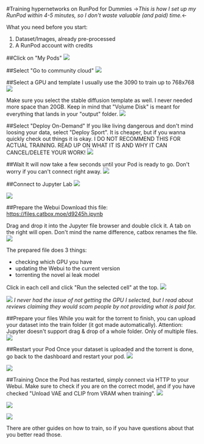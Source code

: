 #Training hypernetworks on RunPod for Dummies
->*This is how I set up my RunPod within 4-5 minutes, so I don't waste valuable (and paid) time.*<-

What you need before you start:

1. Dataset/Images, already pre-processed
2. A RunPod account with credits


##Click on "My Pods"
![](https://i.imgur.com/m7QZUnH.jpg)

##Select "Go to community cloud"
![](https://i.imgur.com/HIed4vM.jpg)

##Select a GPU and template
I usually use the 3090 to train up to 768x768
![](https://i.imgur.com/r9ye1Tf.jpg)

Make sure you select the stable diffusion template as well.
I never needed more space than 20GB. Keep in mind that "Volume Disk" is meant for everything that lands in your "output" folder.
![](https://i.imgur.com/aftLvd5.png)

##Select "Deploy On-Demand"
If you like living dangerous and don't mind loosing your data, select "Deploy Sport". It is cheaper, but if you wanna quickly check out things it is okay.
I DO NOT RECOMMEND THIS FOR ACTUAL TRAINING. READ UP ON WHAT IT IS AND WHY IT CAN CANCEL/DELETE YOUR WORK!
![](https://i.imgur.com/dBdNwAp.png)

##Wait
It will now take a few seconds until your Pod is ready to go. Don't worry if you can't connect right away.
![](https://i.imgur.com/aoD3NTi.png)

##Connect to Jupyter Lab
![](https://i.imgur.com/Sl51eKv.png)

![](https://i.imgur.com/PNfeiZn.png)

##Prepare the Webui
Download this file:
https://files.catbox.moe/d9245h.ipynb

Drag and drop it into the Jupyter file browser and double click it. A tab on the right will open.
Don't mind the name difference, catbox renames the file.
![](https://i.imgur.com/1IblI3N.png)

The prepared file does 3 things:
- checking which GPU you have
- updating the Webui to the current version
- torrenting the novel ai leak model

Click in each cell and click "Run the selected cell" at the top.
![](https://i.imgur.com/VmjgM01.png)

![](https://i.imgur.com/OlYMXhD.png)
*I never had the issue of not getting the GPU I selected, but I read about reviews claiming they would scam people by not providing what is paid for.*

##Prepare your files
While you wait for the torrent to finish, you can upload your dataset into the train folder (it got made automatically).
Attention: Jupyter doesn't support drag & drop of a whole folder. Only of multiple files.
![](https://i.imgur.com/wheqIst.png)

##Restart your Pod
Once your dataset is uploaded and the torrent is done, go back to the dashboard and restart your pod.
![](https://i.imgur.com/nPcm5w9.png)

![](https://i.imgur.com/OIwLmh8.png)

##Training
Once the Pod has restarted, simply connect via HTTP to your Webui.
Make sure to check if you are on the correct model, and if you have checked "Unload VAE and CLIP from VRAM when training".
![](https://i.imgur.com/IfcBBkm.png)

![](https://i.imgur.com/uvpzHE4.png)

![](https://i.imgur.com/3ZomKP6.png) 


There are other guides on how to train, so if you have questions about that you better read those.
